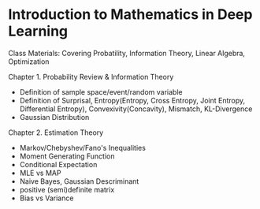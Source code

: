 # Introduction to Mathematics in Deep Learning

Class Materials:
Covering Probatility, Information Theory, Linear Algebra, Optimization



Chapter 1. Probability Review & Information Theory
- Definition of sample space/event/random variable
- Definition of Surprisal, Entropy(Entropy, Cross Entropy, Joint Entropy, Differential Entropy), Convexivity(Concavity), Mismatch, KL-Divergence
- Gaussian Distribution

Chapter 2. Estimation Theory
- Markov/Chebyshev/Fano's Inequalities
- Moment Generating Function
- Conditional Expectation
- MLE vs MAP
- Naive Bayes, Gaussian Descriminant
- positive (semi)definite matrix
- Bias vs Variance
